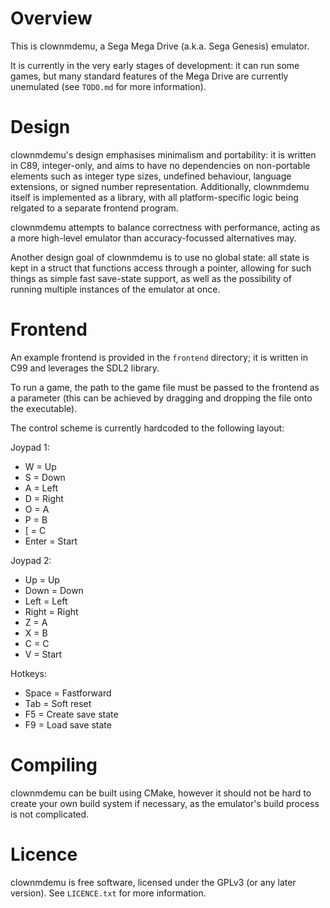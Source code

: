 # Overview

This is clownmdemu, a Sega Mega Drive (a.k.a. Sega Genesis) emulator.

It is currently in the very early stages of development: it can run some games,
but many standard features of the Mega Drive are currently unemulated (see
`TODO.md` for more information).


# Design

clownmdemu's design emphasises minimalism and portability: it is written in C89,
integer-only, and aims to have no dependencies on non-portable elements such as
integer type sizes, undefined behaviour, language extensions, or signed number
representation. Additionally, clownmdemu itself is implemented as a library,
with all platform-specific logic being relgated to a separate frontend program.

clownmdemu attempts to balance correctness with performance, acting as a more
high-level emulator than accuracy-focussed alternatives may.

Another design goal of clownmdemu is to use no global state: all state is kept
in a struct that functions access through a pointer, allowing for such things
as simple fast save-state support, as well as the possibility of running
multiple instances of the emulator at once.


# Frontend

An example frontend is provided in the `frontend` directory; it is written in
C99 and leverages the SDL2 library.

To run a game, the path to the game file must be passed to the frontend as a
parameter (this can be achieved by dragging and dropping the file onto the
executable).

The control scheme is currently hardcoded to the following layout:

Joypad 1:
- W = Up
- S = Down
- A = Left
- D = Right
- O = A
- P = B
- [ = C
- Enter = Start

Joypad 2:
- Up    = Up
- Down  = Down
- Left  = Left
- Right = Right
- Z = A
- X = B
- C = C
- V = Start

Hotkeys:
- Space = Fastforward
- Tab   = Soft reset
- F5    = Create save state
- F9    = Load save state


# Compiling

clownmdemu can be built using CMake, however it should not be hard to create
your own build system if necessary, as the emulator's build process is not
complicated.


# Licence

clownmdemu is free software, licensed under the GPLv3 (or any later version).
See `LICENCE.txt` for more information.
